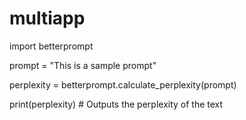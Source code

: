 # multiapp

import betterprompt

prompt = "This is a sample prompt"

perplexity = betterprompt.calculate_perplexity(prompt)

print(perplexity) # Outputs the perplexity of the text
